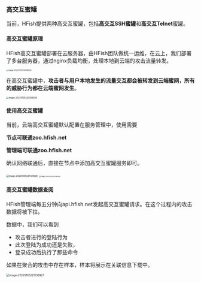 ### 高交互蜜罐

当前，HFish提供两种高交互蜜罐，包括**高交互SSH蜜罐**和**高交互Telnet**蜜罐。



#### 高交互蜜罐原理

HFish高交互蜜罐部署在云服务器，由HFish团队做统一运维，在云上，我们部署了多台服务器，通过nginx负载均衡，处理本地到云端的攻击流量转发。

<img src="/Users/maqian/Library/Application Support/typora-user-images/image-20220105214958606.png" alt="image-20220105214958606" style="zoom:33%;" />

在高交互蜜罐中，**攻击者与用户本地发生的流量交互都会被转发到云端蜜网，所有的威胁行为都在云端蜜网发生**。

<img src="/Users/maqian/Library/Application Support/typora-user-images/image-20220105220938586.png" alt="image-20220105220938586" style="zoom:40%;" />



#### 使用高交互蜜罐

当前，云端高交互蜜罐默认配置在服务管理中，使用需要

**节点可联通zoo.hfish.net**

**管理端可联通zoo.hfish.net**

确认网络联通后，直接在节点中添加高交互蜜罐服务即可。

<img src="/Users/maqian/Library/Application Support/typora-user-images/image-20220105221149928.png" alt="image-20220105221149928" style="zoom:42%;" />

<img src="http://img.threatbook.cn/hfish/image-20220105221346398.png" alt="image-20220105221346398" style="zoom: 28%;" />



#### 高交互蜜罐数据查阅

HFish管理端每五分钟向api.hfish.net发起高交互蜜罐请求。在这个过程内的攻击数据将被下拉。

数据中，我们可以看到

- 攻击者进行的登陆行为
- 此次登陆为成功还是失败，
- 登录成功后执行了那些命令

如果在聚合的攻击中存在样本，样本将展示在关联信息下载中。

<img src="http://img.threatbook.cn/hfish/image-20220105221536927.png" alt="image-20220105221536927" style="zoom:50%;" />
